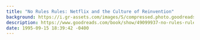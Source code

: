 ```yaml
---
title: "No Rules Rules: Netflix and the Culture of Reinvention"
background: https://i.gr-assets.com/images/S/compressed.photo.goodreads.com/books/1595815356l/49099937._SY75_.jpg
description: https://www.goodreads.com/book/show/49099937-no-rules-rules
date: 1995-09-15 18:39:42 -0400
---
```

